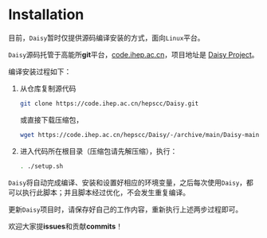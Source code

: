 # Installation

目前，`Daisy`暂时仅提供源码编译安装的方式，面向`Linux`平台。

`Daisy`源码托管于高能所**git**平台，[code.ihep.ac.cn](https://code.ihep.ac.cn)，项目地址是 [Daisy Project](https://code.ihep.ac.cn/hepscc/Daisy)。

编译安装过程如下：

1. 从仓库复制源代码
   ```bash
   git clone https://code.ihep.ac.cn/hepscc/Daisy.git
   ```
   或直接下载压缩包，
   ```bash
   wget https://code.ihep.ac.cn/hepscc/Daisy/-/archive/main/Daisy-main.tar.gz
   ```

2. 进入代码所在根目录（压缩包请先解压缩），执行：
   ```bash
   . ./setup.sh
   ```

`Daisy`将自动完成编译、安装和设置好相应的环境变量，之后每次使用`Daisy`，都可以执行此脚本；并且脚本经过优化，不会发生重复编译。

更新`Daisy`项目时，请保存好自己的工作内容，重新执行上述两步过程即可。

欢迎大家提**issues**和贡献**commits**！
